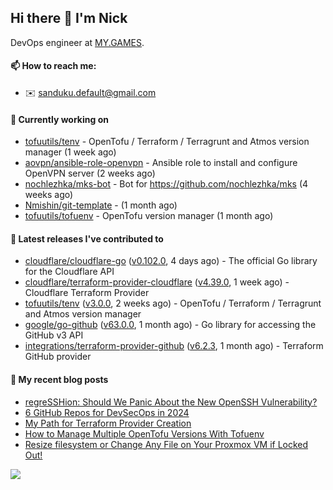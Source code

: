 ## Hi there 👋 I'm Nick

DevOps engineer at [MY.GAMES](https://my.games/).

#### 📫 How to reach me:

- ✉️ sanduku.default@gmail.com

#### 👷 Currently working on


- [tofuutils/tenv](https://github.com/tofuutils/tenv) - OpenTofu / Terraform / Terragrunt and Atmos version manager (1 week ago)
- [aovpn/ansible-role-openvpn](https://github.com/aovpn/ansible-role-openvpn) - Ansible role to install and configure OpenVPN server (2 weeks ago)
- [nochlezhka/mks-bot](https://github.com/nochlezhka/mks-bot) - Bot for https://github.com/nochlezhka/mks (4 weeks ago)
- [Nmishin/git-template](https://github.com/Nmishin/git-template) -  (1 month ago)
- [tofuutils/tofuenv](https://github.com/tofuutils/tofuenv) - OpenTofu version manager (1 month ago)

#### 🔭 Latest releases I've contributed to

- [cloudflare/cloudflare-go](https://github.com/cloudflare/cloudflare-go) ([v0.102.0](https://github.com/cloudflare/cloudflare-go/releases/tag/v0.102.0), 4 days ago) - The official Go library for the Cloudflare API
- [cloudflare/terraform-provider-cloudflare](https://github.com/cloudflare/terraform-provider-cloudflare) ([v4.39.0](https://github.com/cloudflare/terraform-provider-cloudflare/releases/tag/v4.39.0), 1 week ago) - Cloudflare Terraform Provider
- [tofuutils/tenv](https://github.com/tofuutils/tenv) ([v3.0.0](https://github.com/tofuutils/tenv/releases/tag/v3.0.0), 2 weeks ago) - OpenTofu / Terraform / Terragrunt and Atmos version manager
- [google/go-github](https://github.com/google/go-github) ([v63.0.0](https://github.com/google/go-github/releases/tag/v63.0.0), 1 month ago) - Go library for accessing the GitHub v3 API
- [integrations/terraform-provider-github](https://github.com/integrations/terraform-provider-github) ([v6.2.3](https://github.com/integrations/terraform-provider-github/releases/tag/v6.2.3), 1 month ago) - Terraform GitHub provider

#### 📜 My recent blog posts
- [regreSSHion: Should We Panic About the New OpenSSH Vulnerability?](https://dzone.com/articles/what-is-the-regresshion-vulnerability)
- [6 GitHub Repos for DevSecOps in 2024](https://hackernoon.com/6-github-repos-for-devsecops-in-2024)
- [My Path for Terraform Provider Creation](https://hackernoon.com/my-path-for-terraform-provider-creation)
- [How to Manage Multiple OpenTofu Versions With Tofuenv](https://hackernoon.com/how-to-manage-multiple-opentofu-versions-with-tofuenv)
- [Resize filesystem or Change Any File on Your Proxmox VM if Locked Out!](https://hackernoon.com/resize-filesystem-or-change-any-file-on-your-proxmox-vm-if-locked-out)

![](https://komarev.com/ghpvc/?username=Nmishin&color=green)
